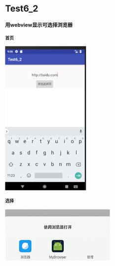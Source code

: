 # Test6_2
### 用webview显示可选择浏览器
#### 首页
![image](https://github.com/zimando/Test6_2/raw/master/app/src/main/res/drawable/1.png)
#### 选择
![image](https://github.com/zimando/Test6_2/raw/master/app/src/main/res/drawable/2.png)
